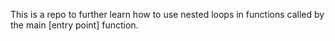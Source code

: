 This is a repo to further learn how to use nested loops in functions called by the main [entry point] function.
